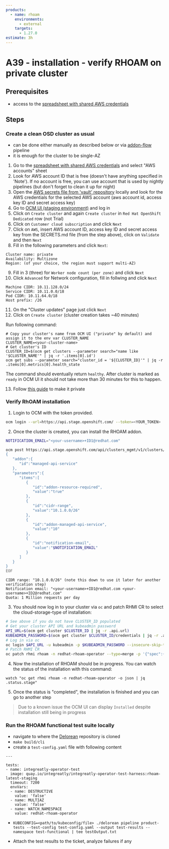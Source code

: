 ```yaml
---
products:
  - name: rhoam
    environments:
      - external
    targets:
      - 1.27.0
estimate: 3h
---
```


# A39 - installation - verify RHOAM on private cluster

## Prerequisites

- access to the [spreadsheet with shared AWS credentials](https://docs.google.com/spreadsheets/d/1P57LhhhvhJOT5y7Y49HlL-7BRcMel7qWWJwAw3JCGMs)

## Steps

### Create a clean OSD cluster as usual

- can be done either manually as described below or via [addon-flow](https://master-jenkins-csb-intly.apps.ocp-c1.prod.psi.redhat.com/job/ManagedAPI/job/managed-api-install-addon-flow) pipeline
- it is enough for the cluster to be single-AZ

1. Go to the [spreadsheet with shared AWS credentials](https://docs.google.com/spreadsheets/d/1P57LhhhvhJOT5y7Y49HlL-7BRcMel7qWWJwAw3JCGMs) and select "AWS accounts" sheet
2. Look for AWS account ID that is free (doesn't have anything specified in 'Note'). If no account is free, you can use account that is used by nightly pipelines (but don't forget to clean it up for night)
3. Open the [AWS secrets file from 'vault' repository](https://gitlab.cee.redhat.com/integreatly-qe/vault/-/blob/master/SECRETS.md) locally and look for the AWS credentials for the selected AWS account (aws account id, access key ID and secret access key)
4. Go to [OCM UI (staging environment)](https://qaprodauth.console.redhat.com/beta/openshift/) and log in
5. Click on `Create cluster` and again `Create cluster` in `Red Hat OpenShift Dedicated` row (not Trial)
6. Click on `Customer cloud subscription` and click `Next`
7. Click on `AWS`, insert AWS account ID, access key ID and secret access key from the SECRETS.md file (from the step above), click on `Validate` and then `Next`
8. Fill in the following parameters and click `Next`:

```
Cluster name: private
Availability: Multizone
Region: (of your choice, the region must support multi-AZ)
```

9. Fill in 3 (three) for `Worker node count (per zone)` and click `Next`
10. Click `Advanced` for Network configuration, fill in follwing and click `Next`

```
Machine CIDR: 10.11.128.0/24
Service CIDR: 10.11.0.0/18
Pod CIDR: 10.11.64.0/18
Host prefix: /26
```

11. On the "Cluster updates" page just click `Next`
12. Click on `Create cluster` (cluster creation takes ~40 minutes)

Run following command:

```
# Copy your cluster's name from OCM UI ("private" by default) and assign it to the env var CLUSTER_NAME
CLUSTER_NAME=<your-cluster-name>
# Get cluster's ID
CLUSTER_ID=$(ocm get clusters --parameter search="name like '$CLUSTER_NAME'" | jq -r '.items[0].id')
ocm get subs --parameter search="cluster_id = '${CLUSTER_ID}'" | jq -r .items[0].metrics[0].health_state
```

The command should eventually return `healthy`. After cluster is marked as `ready` in OCM UI it should not take more than 30 minutes for this to happen.

13. Follow [this guide](https://docs.google.com/document/d/1BwjzezNFtE7gd2y6FY6v2W6KRXCn0jMZk58ilJ8zSa8/edit) to make it private

### Verify RhOAM installation

1. Login to OCM with the token provided.

```bash
ocm login --url=https://api.stage.openshift.com/ --token=<YOUR_TOKEN>
```

2. Once the cluster is created, you can install the RHOAM addon.

```bash
NOTIFICATION_EMAIL="<your-username>+ID1@redhat.com"
```

```bash
ocm post https://api.stage.openshift.com/api/clusters_mgmt/v1/clusters/$CLUSTER_ID/addons --body=<<EOF
{
   "addon":{
      "id":"managed-api-service"
   },
   "parameters":{
      "items":[
         {
            "id":"addon-resource-required",
            "value":"true"
         },
         {
            "id":"cidr-range",
            "value":"10.1.0.0/26"
         },
         {
            "id":"addon-managed-api-service",
            "value":"10"
         },
         {
            "id":"notification-email",
            "value":"$NOTIFICATION_EMAIL"
         }
      ]
   }
}
EOF
```

```
CIDR range: "10.1.0.0/26" (note this down to use it later for another verification step)
Notification email: "<your-username>+ID1@redhat.com <your-username>+ID2@redhat.com"
Quota: 1 Million requests per day
```

3. You should now log in to your cluster via `oc` and patch RHMI CR to select the cloud-storage-type of installation:

```bash
# See above if you do not have CLUSTER_ID populated
# Get your cluster API URL and kubeadmin password
API_URL=$(ocm get cluster $CLUSTER_ID | jq -r .api.url)
KUBEADMIN_PASSWORD=$(ocm get cluster $CLUSTER_ID/credentials | jq -r .admin.password)
# Log in via oc
oc login $API_URL -u kubeadmin -p $KUBEADMIN_PASSWORD --insecure-skip-tls-verify=true
# Patch RHMI CR
oc patch rhmi rhoam -n redhat-rhoam-operator --type=merge -p '{"spec":{"useClusterStorage": "false" }}'
```

4. Now the installation of RHOAM should be in progress. You can watch the status of the installation with this command:

```
watch "oc get rhmi rhoam -n redhat-rhoam-operator -o json | jq .status.stage"
```

5. Once the status is "completed", the installation is finished and you can go to another step

> Due to a known issue the OCM UI can display `Installed` despite installation still being in progress

### Run the RHOAM functional test suite locally

- navigate to where the [Delorean](https://github.com/integr8ly/delorean) repository is cloned
- `make build/cli`
- create a `test-config.yaml` file with following content

```
---

tests:
- name: integreatly-operator-test
  image: quay.io/integreatly/integreatly-operator-test-harness:rhoam-latest-staging
  timeout: 7200
  envVars:
  - name: DESTRUCTIVE
    value: 'false'
  - name: MULTIAZ
    value: 'false'
  - name: WATCH_NAMESPACE
    value: redhat-rhoam-operator
```

- `KUBECONFIG=<path/to/kubeconfig/file> ./delorean pipeline product-tests --test-config test-config.yaml --output test-results --namespace test-functional | tee testOutput.txt`

- Attach the test results to the ticket, analyze failures if any
